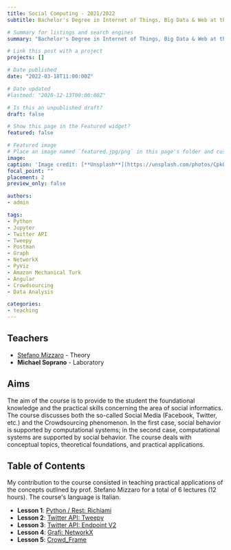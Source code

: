 ```yaml
---
title: Social Computing - 2021/2022
subtitle: Bachelor's Degree in Internet of Things, Big Data & Web at the University of Udine, Academic Year 2021/2022

# Summary for listings and search engines
summary: "Bachelor's Degree in Internet of Things, Big Data & Web at the University of Udine. Academic Year 2021/2022. Lectures: 6. Hours: 12"

# Link this post with a project
projects: []

# Date published
date: "2022-03-18T11:00:00Z"

# Date updated
#lastmod: "2020-12-13T00:00:00Z"

# Is this an unpublished draft?
draft: false

# Show this page in the Featured widget?
featured: false

# Featured image
# Place an image named `featured.jpg/png` in this page's folder and customize its options here.
image:
caption: 'Image credit: [**Unsplash**](https://unsplash.com/photos/CpkOjOcXdUY)'
focal_point: ""
placement: 2
preview_only: false

authors:
- admin

tags:
- Python
- Jupyter
- Twitter API
- Tweepy
- Postman
- Graph
- NetworkX
- PyViz
- Amazon Mechanical Turk
- Angular
- Crowdsourcing
- Data Analysis

categories:
- teaching
---
```


## Teachers

- [Stefano Mizzaro](https://users.dimi.uniud.it/~stefano.mizzaro/ "Stefano Mizzaro") - Theory
- **Michael Soprano** - Laboratory

## Aims

The aim of the course is to provide to the student the foundational knowledge and the
practical skills concerning the area of social informatics.
The course discusses both the so-called Social Media (Facebook, Twitter, etc.)
and the Crowdsourcing phenomenon. In the first case, social behavior is supported by
computational systems; in the second case, computational systems are supported by social behavior.
The course deals with conceptual topics, theoretical foundations, and practical applications.

## Table of Contents

My contribution to the course consisted in teaching practical applications of the concepts outlined by prof. Stefano Mizzaro
for a total of 6 lectures (12 hours). The course's language is Italian.

- **Lesson 1**: [Python / Rest: Richiami](https://www.dropbox.com/s/0wqaeayj7waf2ov/SC_MS_1_Python_Rest_Richiami.pptx?dl=0)
- **Lesson 2**: [Twitter API: Tweepy](https://www.dropbox.com/s/97nktbsh5drvooe/SC_MS_2-Twitter_API_Tweepy.pptx?dl=0)
- **Lesson 3**: [Twitter API: Endpoint V2](https://www.dropbox.com/s/1gjh87hxgismfsg/SC_MS_3-EndpointV2_Req.pptx?dl=0)
- **Lesson 4**: [Grafi: NetworkX](https://www.dropbox.com/s/las3nhr438s2z70/SC_MS_4_Grafi_NetworkX.pptx?dl=0)
- **Lesson 5**: [Crowd_Frame](https://www.dropbox.com/s/ngjvuueqiqk8skb/SC_MS_5_Crowd_Frame.pptx?dl=0)  
